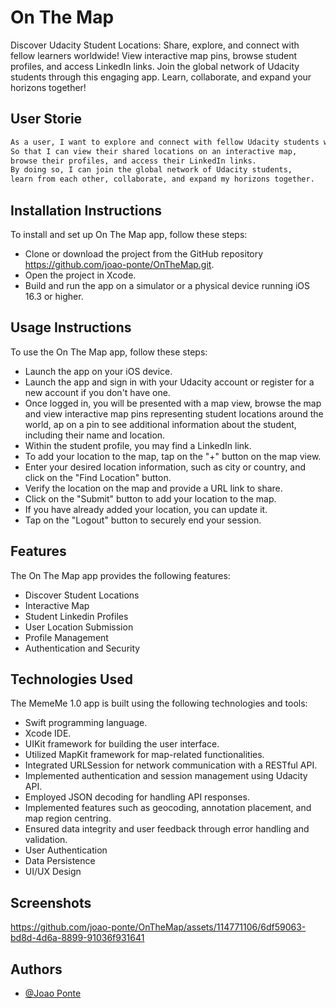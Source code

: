 
# On The Map

Discover Udacity Student Locations: Share, explore, and connect with fellow learners worldwide! View interactive map pins, browse student profiles, and access LinkedIn links. Join the global network of Udacity students through this engaging app. Learn, collaborate, and expand your horizons together!


## User Storie



```bash
As a user, I want to explore and connect with fellow Udacity students worldwide.
So that I can view their shared locations on an interactive map,
browse their profiles, and access their LinkedIn links.
By doing so, I can join the global network of Udacity students,
learn from each other, collaborate, and expand my horizons together.
```


## Installation Instructions
To install and set up On The Map app, follow these steps:
- Clone or download the project from the GitHub repository https://github.com/joao-ponte/OnTheMap.git.
- Open the project in Xcode.
- Build and run the app on a simulator or a physical device running iOS 16.3 or higher.

## Usage Instructions
To use the On The Map app, follow these steps:
- Launch the app on your iOS device.
- Launch the app and sign in with your Udacity account or register for a new account if you don't have one.
- Once logged in, you will be presented with a map view, browse the map and view interactive map pins representing student locations around the world, ap on a pin to see additional information about the student, including their name and location.
- Within the student profile, you may find a LinkedIn link.
- To add your location to the map, tap on the "+" button on the map view.
- Enter your desired location information, such as city or country, and click on the "Find Location" button.
- Verify the location on the map and provide a URL link to share.
- Click on the "Submit" button to add your location to the map.
- If you have already added your location, you can update it.
- Tap on the "Logout" button to securely end your session.


## Features
The On The Map app provides the following features:
- Discover Student Locations
- Interactive Map
- Student Linkedin Profiles
- User Location Submission
- Profile Management
- Authentication and Security
## Technologies Used
The MemeMe 1.0 app is built using the following technologies and tools:
- Swift programming language.
- Xcode IDE.
- UIKit framework for building the user interface.
- Utilized MapKit framework for map-related functionalities.
- Integrated URLSession for network communication with a RESTful API.
- Implemented authentication and session management using Udacity API.
- Employed JSON decoding for handling API responses.
- Implemented features such as geocoding, annotation placement, and map region centring.
- Ensured data integrity and user feedback through error handling and validation.
- User Authentication
- Data Persistence
- UI/UX Design
  
## Screenshots
https://github.com/joao-ponte/OnTheMap/assets/114771106/6df59063-bd8d-4d6a-8899-91036f931641

## Authors

- [@Joao Ponte](https://www.linkedin.com/in/jponte/)


